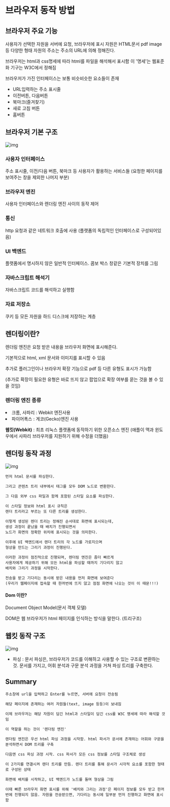 # 브라우저 동작 방법

## 브라우저 주요 기능
사용자가 선택한 자원을 서버에 요청, 브라우저에 표시 자원은 HTML문서 pdf image등 다양한 형태 자원의 주소는 주소의 URL에 의해 정해진다.

브라우저는 html과 css명세에 따라 html를 파일을 해석해서 표시함
이 '명세'는 웹표준화 기구는 W3C에서 정해짐

브라우저가 가진 인터페이스는 보통 비슷비슷한 요소들이 존재
<ul>
    <li>URL입력하는 주소 표시줄
    <li>이전버튼, 다음버튼
    <li>북마크(즐겨찾기)
    <li>새로 고침 버튼
    <li>홈버튼
</ul>

## 브라우저 기본 구조
![img](https://d2.naver.com/content/images/2015/06/helloworld-59361-1.png)


### 사용자 인터페이스
주소 표시줄, 이전/다음 버튼, 북마크 등 사용자가 활용하는 서비스들 (요청한 페이지를 보여주는 창을 제외한 나머지 부분)

### 브라우저 엔진
사용자 인터페이스와 렌더링 엔진 사이의 동작 제어

### 통신
http 요청과 같은 네트워크 호출에 사용 (플랫폼의 독립적인 인터페이스로 구성되어있음)

### UI 백엔드
플랫폼에서 명시하지 않은 일반적 인터페이스. 콤보 박스 창같은 기본적 장치를 그림

### 자바스크립트 해석기
자바스크립트 코드를 해석하고 실행함

### 자료 저장소
쿠키 등 모든 자원을 하드 디스크에 저장하는 계층

## 렌더링이란?
렌더링 엔진은 요청 받은 내용을 브라우저 화면에 표시해준다.

기본적으로 html, xml 문서와 이미지를 표시할 수 있음

추가로 플러그인이나 브라우저 확장 기능으로 pdf 등 다른 유형도 표시가 가능함

(추가로 확장이 필요한 유형은 바로 뜨지 않고 팝업으로 확장 여부를 묻는 것을 볼 수 있을 것임)

### 렌더링 엔진 종류
<li> 크롬, 사파리 : Webkit 엔진사용
<li> 파이어폭스 : 게코(Gecko)엔진 사용

<b>웹킷(Webkit)</b> : 최초 리눅스 플랫폼에 동작하기 위한 오픈소스 엔진 (애플이 맥과 윈도우에서 사파리 브라우저를 지원하기 위해 수정을 더했음)

## 렌더링 동작 과정
![img](https://d2.naver.com/content/images/2015/06/helloworld-59361-2.png)

    먼저 html 문서를 파싱한다.

    그리고 콘텐츠 트리 내부에서 태그를 모두 DOM 노드로 변환한다.

    그 다음 외부 css 파일과 함께 포함된 스타일 요소를 파싱한다.

    이 스타일 정보와 html 표시 규칙은 
    렌더 트리라고 부르는 또 다른 트리를 생성한다.

    이렇게 생성된 렌더 트리는 정해진 순서대로 화면에 표시되는데, 
    생성 과정이 끝났을 때 배치가 진행되면서 
    노드가 화면의 정확한 위치에 표시되는 것을 의미한다.

    이후에 UI 백엔드에서 렌더 트리의 각 노드를 가로지으며 
    형상을 만드는 그리기 과정이 진행된다.

    이러한 과정이 점진적으로 진행되며, 렌더링 엔진은 좀더 빠르게 
    사용자에게 제공하기 위해 모든 html을 파싱할 때까지 기다리지 않고 
    배치와 그리기 과정을 시작한다.

    전송을 받고 기다리는 동시에 받은 내용을 먼저 화면에 보여준다
    (우리가 웹페이지에 접속할 때 한꺼번에 뜨지 않고 점점 화면에 나오는 것이 이 때문!!!)


#### Dom 이란?
Document Object Model(문서 객체 모델)

DOM은 웹 브라우저가 html 페이지를 인식하는 방식을 말한다. (트리구조)

## 웹킷 동작 구조
![img](https://d2.naver.com/content/images/2015/06/helloworld-59361-3.png)

* 파싱 : 문서 파싱은, 브라우저가 코드를 이해하고 사용할 수 있는 구조로 변환하는 것. 
문서를 가지고, 어휘 분석과 구문 분석 과정을 거쳐 파싱 트리를 구축한다.


   
 ## Summary
    주소창에 url을 입력하고 Enter를 누르면, 서버에 요청이 전송됨

    해당 페이지에 존재하는 여러 자원들(text, image 등등)이 보내짐

    이제 브라우저는 해당 자원이 담긴 html과 스타일이 담긴 css를 W3C 명세에 따라 해석할 것임

    이 역할을 하는 것이 '렌더링 엔진'

    렌더링 엔진은 우선 html 파싱 과정을 시작함. html 파서가 문서에 존재하는 어휘와 구문을 분석하면서 DOM 트리를 구축

    다음엔 css 파싱 과정 시작. css 파서가 모든 css 정보를 스타일 구조체로 생성

    이 2가지를 연결시켜 렌더 트리를 만듬. 렌더 트리를 통해 문서가 시각적 요소를 포함한 형태로 구성된 상태

    화면에 배치를 시작하고, UI 백엔드가 노드를 돌며 형상을 그림

    이때 빠른 브라우저 화면 표시를 위해 '배치와 그리는 과정'은 페이지 정보를 모두 받고 한꺼번에 진행되지 않음. 자원을 전송받으면, 기다리는 동시에 일부분 먼저 진행하고 화면에 표시함